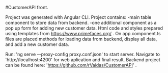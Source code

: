 #CustomerAPI front.

Project was generated with Angular CLI.
Project contains: 
  -main table component to store data from backend.
  -one additional component as a pop up form for adding new customer data.
Html code and styles prepared using templates from https://www.primefaces.org/ .
On app.component.ts files are placed methods for loading data from backend, display all data, and add a new customer data.

Run: 'ng serve --proxy-config proxy.conf.json' to start server.
Navigate to 'http://localhost:4200' for web aplication and final result. 
Backend project can be found here: 'https://github.com/rVaidas/CustomerAPI' .
